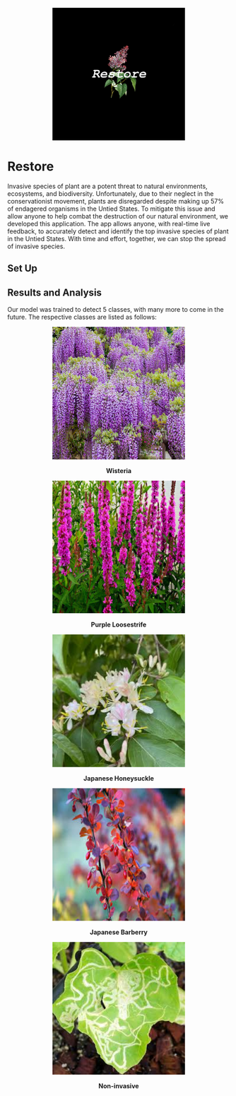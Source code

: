 <p align="center">
    <img src="https://raw.githubusercontent.com/anish-lakkapragada/Restore/main/logo.jpg" 
    width = 300 height = 300>
</p>

# Restore

Invasive species of plant are a potent threat to natural environments, ecosystems, and biodiversity. Unfortunately, due to their neglect in the conservationist movement, plants are disregarded despite making up 57% of endagered organisms in the Untied States. To mitigate this issue and allow anyone to help combat the destruction of our natural environment, we developed this application. The app allows anyone, with real-time live feedback, to accurately detect and identify the top invasive species of plant in the Untied States. With time and effort, together, we can stop the spread of invasive species.

## Set Up

## Results and Analysis 

Our model was trained to detect 5 classes, with many more to come in the future.
The respective classes are listed as follows: 
<p align="center">
    <img src="https://raw.githubusercontent.com/anish-lakkapragada/Restore/main/images/wisteria.jpg" 
    width = 300 height = 300>
</p>

<p align="center">
<b>Wisteria</b>
</p>

<p align="center">
    <img src="https://raw.githubusercontent.com/anish-lakkapragada/Restore/main/images/purple-loosestrife.jpg" 
    width = 300 height = 300>
</p>

<p align="center">
<b>Purple Loosestrife</b>
</p>

<p align="center">
    <img src="https://raw.githubusercontent.com/anish-lakkapragada/Restore/main/images/japanese-honeysuckle.jpg" 
    width = 300 height = 300>
</p>

<p align="center">
<b>Japanese Honeysuckle</b>
</p>

<p align="center">
    <img src="https://raw.githubusercontent.com/anish-lakkapragada/Restore/main/images/japanese-barberry.jpg" 
    width = 300 height = 300>
</p>

<p align="center">
<b>Japanese Barberry</b>
</p>

<p align="center">
    <img src="https://raw.githubusercontent.com/anish-lakkapragada/Restore/main/images/noninvasive.jpg" 
    width = 300 height = 300>
</p>

<p align="center">
<b>Non-invasive</b>
</p>
